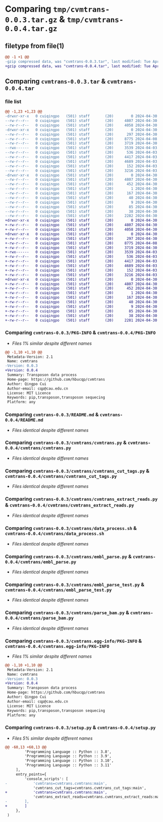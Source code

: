 # Comparing `tmp/cvmtrans-0.0.3.tar.gz` & `tmp/cvmtrans-0.0.4.tar.gz`

## filetype from file(1)

```diff
@@ -1 +1 @@
-gzip compressed data, was "cvmtrans-0.0.3.tar", last modified: Tue Apr 30 07:31:00 2024, max compression
+gzip compressed data, was "cvmtrans-0.0.4.tar", last modified: Tue Apr 30 07:37:37 2024, max compression
```

## Comparing `cvmtrans-0.0.3.tar` & `cvmtrans-0.0.4.tar`

### file list

```diff
@@ -1,23 +1,23 @@
-drwxr-xr-x   0 cuiqingpo   (501) staff       (20)        0 2024-04-30 07:31:00.427434 cvmtrans-0.0.3/
--rw-r--r--   0 cuiqingpo   (501) staff       (20)     4807 2024-04-30 07:31:00.427281 cvmtrans-0.0.3/PKG-INFO
--rw-r--r--   0 cuiqingpo   (501) staff       (20)     4058 2024-04-30 07:16:28.000000 cvmtrans-0.0.3/README.md
-drwxr-xr-x   0 cuiqingpo   (501) staff       (20)        0 2024-04-30 07:31:00.426005 cvmtrans-0.0.3/cvmtrans/
--rw-r--r--   0 cuiqingpo   (501) staff       (20)      297 2024-04-30 07:30:52.000000 cvmtrans-0.0.3/cvmtrans/__init__.py
--rw-r--r--   0 cuiqingpo   (501) staff       (20)     8775 2024-04-08 10:09:38.000000 cvmtrans-0.0.3/cvmtrans/cvmtrans.py
--rw-r--r--   0 cuiqingpo   (501) staff       (20)     3719 2024-04-30 06:48:59.000000 cvmtrans-0.0.3/cvmtrans/cvmtrans_cut_tags.py
--rwx------   0 cuiqingpo   (501) staff       (20)     3539 2024-04-03 13:02:47.000000 cvmtrans-0.0.3/cvmtrans/cvmtrans_extract_reads.py
--rw-r--r--   0 cuiqingpo   (501) staff       (20)      536 2024-04-03 12:21:00.000000 cvmtrans-0.0.3/cvmtrans/data_process.sh
--rw-r--r--   0 cuiqingpo   (501) staff       (20)     4417 2024-04-03 03:57:33.000000 cvmtrans-0.0.3/cvmtrans/embl_parse.py
--rw-r--r--   0 cuiqingpo   (501) staff       (20)     4689 2024-04-03 06:52:24.000000 cvmtrans-0.0.3/cvmtrans/embl_parse_test.py
--rw-r--r--   0 cuiqingpo   (501) staff       (20)      152 2024-04-03 11:01:42.000000 cvmtrans-0.0.3/cvmtrans/gb2fa.py
--rw-r--r--   0 cuiqingpo   (501) staff       (20)     3216 2024-04-03 03:02:06.000000 cvmtrans-0.0.3/cvmtrans/parse_bam.py
-drwxr-xr-x   0 cuiqingpo   (501) staff       (20)        0 2024-04-30 07:31:00.427056 cvmtrans-0.0.3/cvmtrans.egg-info/
--rw-r--r--   0 cuiqingpo   (501) staff       (20)     4807 2024-04-30 07:31:00.000000 cvmtrans-0.0.3/cvmtrans.egg-info/PKG-INFO
--rw-r--r--   0 cuiqingpo   (501) staff       (20)      452 2024-04-30 07:31:00.000000 cvmtrans-0.0.3/cvmtrans.egg-info/SOURCES.txt
--rw-r--r--   0 cuiqingpo   (501) staff       (20)        1 2024-04-30 07:31:00.000000 cvmtrans-0.0.3/cvmtrans.egg-info/dependency_links.txt
--rw-r--r--   0 cuiqingpo   (501) staff       (20)      167 2024-04-30 07:31:00.000000 cvmtrans-0.0.3/cvmtrans.egg-info/entry_points.txt
--rw-r--r--   0 cuiqingpo   (501) staff       (20)       40 2024-04-30 07:31:00.000000 cvmtrans-0.0.3/cvmtrans.egg-info/requires.txt
--rw-r--r--   0 cuiqingpo   (501) staff       (20)        9 2024-04-30 07:31:00.000000 cvmtrans-0.0.3/cvmtrans.egg-info/top_level.txt
--rw-r--r--   0 cuiqingpo   (501) staff       (20)       85 2024-04-30 07:07:54.000000 cvmtrans-0.0.3/requirements.txt
--rw-r--r--   0 cuiqingpo   (501) staff       (20)       38 2024-04-30 07:31:00.427482 cvmtrans-0.0.3/setup.cfg
--rw-r--r--   0 cuiqingpo   (501) staff       (20)     2282 2024-04-30 07:30:47.000000 cvmtrans-0.0.3/setup.py
+drwxr-xr-x   0 cuiqingpo   (501) staff       (20)        0 2024-04-30 07:37:37.327297 cvmtrans-0.0.4/
+-rw-r--r--   0 cuiqingpo   (501) staff       (20)     4807 2024-04-30 07:37:37.327151 cvmtrans-0.0.4/PKG-INFO
+-rw-r--r--   0 cuiqingpo   (501) staff       (20)     4058 2024-04-30 07:16:28.000000 cvmtrans-0.0.4/README.md
+drwxr-xr-x   0 cuiqingpo   (501) staff       (20)        0 2024-04-30 07:37:37.326094 cvmtrans-0.0.4/cvmtrans/
+-rw-r--r--   0 cuiqingpo   (501) staff       (20)      297 2024-04-30 07:37:12.000000 cvmtrans-0.0.4/cvmtrans/__init__.py
+-rw-r--r--   0 cuiqingpo   (501) staff       (20)     8775 2024-04-08 10:09:38.000000 cvmtrans-0.0.4/cvmtrans/cvmtrans.py
+-rw-r--r--   0 cuiqingpo   (501) staff       (20)     3719 2024-04-30 06:48:59.000000 cvmtrans-0.0.4/cvmtrans/cvmtrans_cut_tags.py
+-rwx------   0 cuiqingpo   (501) staff       (20)     3539 2024-04-03 13:02:47.000000 cvmtrans-0.0.4/cvmtrans/cvmtrans_extract_reads.py
+-rw-r--r--   0 cuiqingpo   (501) staff       (20)      536 2024-04-03 12:21:00.000000 cvmtrans-0.0.4/cvmtrans/data_process.sh
+-rw-r--r--   0 cuiqingpo   (501) staff       (20)     4417 2024-04-03 03:57:33.000000 cvmtrans-0.0.4/cvmtrans/embl_parse.py
+-rw-r--r--   0 cuiqingpo   (501) staff       (20)     4689 2024-04-03 06:52:24.000000 cvmtrans-0.0.4/cvmtrans/embl_parse_test.py
+-rw-r--r--   0 cuiqingpo   (501) staff       (20)      152 2024-04-03 11:01:42.000000 cvmtrans-0.0.4/cvmtrans/gb2fa.py
+-rw-r--r--   0 cuiqingpo   (501) staff       (20)     3216 2024-04-03 03:02:06.000000 cvmtrans-0.0.4/cvmtrans/parse_bam.py
+drwxr-xr-x   0 cuiqingpo   (501) staff       (20)        0 2024-04-30 07:37:37.326930 cvmtrans-0.0.4/cvmtrans.egg-info/
+-rw-r--r--   0 cuiqingpo   (501) staff       (20)     4807 2024-04-30 07:37:37.000000 cvmtrans-0.0.4/cvmtrans.egg-info/PKG-INFO
+-rw-r--r--   0 cuiqingpo   (501) staff       (20)      452 2024-04-30 07:37:37.000000 cvmtrans-0.0.4/cvmtrans.egg-info/SOURCES.txt
+-rw-r--r--   0 cuiqingpo   (501) staff       (20)        1 2024-04-30 07:37:37.000000 cvmtrans-0.0.4/cvmtrans.egg-info/dependency_links.txt
+-rw-r--r--   0 cuiqingpo   (501) staff       (20)      167 2024-04-30 07:37:37.000000 cvmtrans-0.0.4/cvmtrans.egg-info/entry_points.txt
+-rw-r--r--   0 cuiqingpo   (501) staff       (20)       40 2024-04-30 07:37:37.000000 cvmtrans-0.0.4/cvmtrans.egg-info/requires.txt
+-rw-r--r--   0 cuiqingpo   (501) staff       (20)        9 2024-04-30 07:37:37.000000 cvmtrans-0.0.4/cvmtrans.egg-info/top_level.txt
+-rw-r--r--   0 cuiqingpo   (501) staff       (20)       85 2024-04-30 07:07:54.000000 cvmtrans-0.0.4/requirements.txt
+-rw-r--r--   0 cuiqingpo   (501) staff       (20)       38 2024-04-30 07:37:37.327354 cvmtrans-0.0.4/setup.cfg
+-rw-r--r--   0 cuiqingpo   (501) staff       (20)     2281 2024-04-30 07:37:33.000000 cvmtrans-0.0.4/setup.py
```

### Comparing `cvmtrans-0.0.3/PKG-INFO` & `cvmtrans-0.0.4/PKG-INFO`

 * *Files 1% similar despite different names*

```diff
@@ -1,10 +1,10 @@
 Metadata-Version: 2.1
 Name: cvmtrans
-Version: 0.0.3
+Version: 0.0.4
 Summary: Transposon data process
 Home-page: https://github.com/hbucqp/cvmtrans
 Author: Qingpo Cui
 Author-email: cqp@cau.edu.cn
 License: MIT Licence
 Keywords: pip,transposon,transposon sequecing
 Platform: any
```

### Comparing `cvmtrans-0.0.3/README.md` & `cvmtrans-0.0.4/README.md`

 * *Files identical despite different names*

### Comparing `cvmtrans-0.0.3/cvmtrans/cvmtrans.py` & `cvmtrans-0.0.4/cvmtrans/cvmtrans.py`

 * *Files identical despite different names*

### Comparing `cvmtrans-0.0.3/cvmtrans/cvmtrans_cut_tags.py` & `cvmtrans-0.0.4/cvmtrans/cvmtrans_cut_tags.py`

 * *Files identical despite different names*

### Comparing `cvmtrans-0.0.3/cvmtrans/cvmtrans_extract_reads.py` & `cvmtrans-0.0.4/cvmtrans/cvmtrans_extract_reads.py`

 * *Files identical despite different names*

### Comparing `cvmtrans-0.0.3/cvmtrans/data_process.sh` & `cvmtrans-0.0.4/cvmtrans/data_process.sh`

 * *Files identical despite different names*

### Comparing `cvmtrans-0.0.3/cvmtrans/embl_parse.py` & `cvmtrans-0.0.4/cvmtrans/embl_parse.py`

 * *Files identical despite different names*

### Comparing `cvmtrans-0.0.3/cvmtrans/embl_parse_test.py` & `cvmtrans-0.0.4/cvmtrans/embl_parse_test.py`

 * *Files identical despite different names*

### Comparing `cvmtrans-0.0.3/cvmtrans/parse_bam.py` & `cvmtrans-0.0.4/cvmtrans/parse_bam.py`

 * *Files identical despite different names*

### Comparing `cvmtrans-0.0.3/cvmtrans.egg-info/PKG-INFO` & `cvmtrans-0.0.4/cvmtrans.egg-info/PKG-INFO`

 * *Files 1% similar despite different names*

```diff
@@ -1,10 +1,10 @@
 Metadata-Version: 2.1
 Name: cvmtrans
-Version: 0.0.3
+Version: 0.0.4
 Summary: Transposon data process
 Home-page: https://github.com/hbucqp/cvmtrans
 Author: Qingpo Cui
 Author-email: cqp@cau.edu.cn
 License: MIT Licence
 Keywords: pip,transposon,transposon sequecing
 Platform: any
```

### Comparing `cvmtrans-0.0.3/setup.py` & `cvmtrans-0.0.4/setup.py`

 * *Files 5% similar despite different names*

```diff
@@ -60,13 +60,13 @@
         'Programming Language :: Python :: 3.8',
         'Programming Language :: Python :: 3.9',
         'Programming Language :: Python :: 3.10',
         'Programming Language :: Python :: 3.11'
     ],
     entry_points={
         'console_scripts': [
-            'cvmtrans=cvmtrans.cvmtrans:main',
             'cvmtrans_cut_tags=cvmtrans.cvmtrans_cut_tags:main',
+            'cvmtrans=cvmtrans.cvmtrans:main',
             'cvmtrans_extract_reads=cvmtrans.cvmtrans_extract_reads:main'
-        ],
+        ]
     },
 )
```

